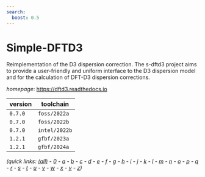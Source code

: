 ```yaml
---
search:
  boost: 0.5
---
```

# Simple-DFTD3

Reimplementation of the D3 dispersion correction. The s-dftd3 project aims to provide a user-friendly and uniform interface to the D3 dispersion model and for the calculation of DFT-D3 dispersion corrections.

*homepage*: <https://dftd3.readthedocs.io>

version | toolchain
--------|----------
``0.7.0`` | ``foss/2022a``
``0.7.0`` | ``foss/2022b``
``0.7.0`` | ``intel/2022b``
``1.2.1`` | ``gfbf/2023a``
``1.2.1`` | ``gfbf/2024a``


*(quick links: [(all)](../index.md) - [0](../0/index.md) - [a](../a/index.md) - [b](../b/index.md) - [c](../c/index.md) - [d](../d/index.md) - [e](../e/index.md) - [f](../f/index.md) - [g](../g/index.md) - [h](../h/index.md) - [i](../i/index.md) - [j](../j/index.md) - [k](../k/index.md) - [l](../l/index.md) - [m](../m/index.md) - [n](../n/index.md) - [o](../o/index.md) - [p](../p/index.md) - [q](../q/index.md) - [r](../r/index.md) - [s](../s/index.md) - [t](../t/index.md) - [u](../u/index.md) - [v](../v/index.md) - [w](../w/index.md) - [x](../x/index.md) - [y](../y/index.md) - [z](../z/index.md))*

